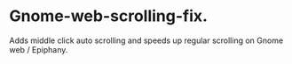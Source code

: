 # Gnome-web-scrolling-fix.
Adds middle click auto scrolling and speeds up regular scrolling on Gnome web / Epiphany.
